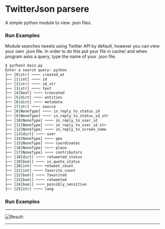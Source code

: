# TwitterJson parsere

A simple python module to view .json files.

### Run Examples

Module searches tweets using Twitter API by default, however you can view your own .json file. In order to
do this put your file in cache/ and when program asks a query, type the name of your .json file.

```sh
$ python3 main.py
Enter a search query: python
├── [0|str] ──── created_at
├── [1|int] ──── id
├── [2|str] ──── id_str
├── [3|str] ──── text
├── [4|bool] ──── truncated
├── [5|dict] ──── entities
├── [6|dict] ──── metadata
├── [7|str] ──── source
├── [8|NoneType] ──── in_reply_to_status_id
├── [9|NoneType] ──── in_reply_to_status_id_str
├── [10|NoneType] ──── in_reply_to_user_id
├── [11|NoneType] ──── in_reply_to_user_id_str
├── [12|NoneType] ──── in_reply_to_screen_name
├── [13|dict] ──── user
├── [14|NoneType] ──── geo
├── [15|NoneType] ──── coordinates
├── [16|NoneType] ──── place
├── [17|NoneType] ──── contributors
├── [18|dict] ──── retweeted_status
├── [19|bool] ──── is_quote_status
├── [20|int] ──── retweet_count
├── [21|int] ──── favorite_count
├── [22|bool] ──── favorited
├── [23|bool] ──── retweeted
├── [24|bool] ──── possibly_sensitive
├── [25|str] ──── lang
```

### Run Examples
***
![Result:]()
***
